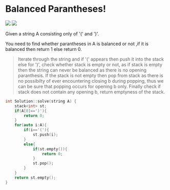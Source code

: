 # Balanced Parantheses!

![](https://img.shields.io/badge/Easy-neon?style=for-the-badge)
![](https://img.shields.io/badge/Amazon,Google-blue?style=for-the-badge)

Given a string A consisting only of '(' and ')'.

You need to find whether parantheses in A is balanced or not ,if it is balanced then return 1 else return 0.

> Iterate through the string and if '(' appears then push it into the stack else for ')', check whether stack is empty or not, as if stack is empty then the string can never be balanced as there is no opening paranthesis. If the stack is not empty then pop from stack as there is no possibilty of ever encountering closing b during popping, thus we can be sure that popping occurs for opening b only. Finally check if stack does not contain any opening b, return emptyness of the stack.

```c++
int Solution::solve(string A) {
    stack<int> st;
    if(A[0]==')'){
        return 0;
    }
    for(auto i:A){
        if(i=='('){
            st.push(i);
        }
        else{
            if(st.empty()){
                return 0;
            }
            st.pop();
        }
    }
    return st.empty();
}

```